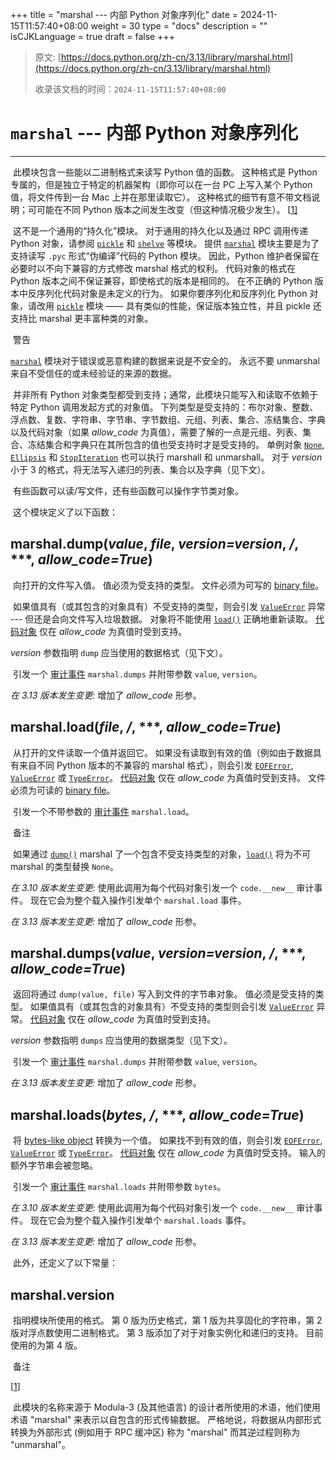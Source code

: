 +++
title = "marshal --- 内部 Python 对象序列化"
date = 2024-11-15T11:57:40+08:00
weight = 30
type = "docs"
description = ""
isCJKLanguage = true
draft = false
+++

> 原文: [https://docs.python.org/zh-cn/3.13/library/marshal.html](https://docs.python.org/zh-cn/3.13/library/marshal.html)
>
> 收录该文档的时间：`2024-11-15T11:57:40+08:00`

# `marshal` --- 内部 Python 对象序列化

------

​	此模块包含一些能以二进制格式来读写 Python 值的函数。 这种格式是 Python 专属的，但是独立于特定的机器架构（即你可以在一台 PC 上写入某个 Python 值，将文件传到一台 Mac 上并在那里读取它）。 这种格式的细节有意不带文档说明；可可能在不同 Python 版本之间发生改变（但这种情况极少发生）。 [[1\]](https://docs.python.org/zh-cn/3.13/library/marshal.html#id2)

​	这不是一个通用的“持久化”模块。 对于通用的持久化以及通过 RPC 调用传递 Python 对象，请参阅 [`pickle`](https://docs.python.org/zh-cn/3.13/library/pickle.html#module-pickle) 和 [`shelve`](https://docs.python.org/zh-cn/3.13/library/shelve.html#module-shelve) 等模块。 提供 [`marshal`](https://docs.python.org/zh-cn/3.13/library/marshal.html#module-marshal) 模块主要是为了支持读写 `.pyc` 形式“伪编译”代码的 Python 模块。 因此，Python 维护者保留在必要时以不向下兼容的方式修改 marshal 格式的权利。 代码对象的格式在 Python 版本之间不保证兼容，即使格式的版本是相同的。 在不正确的 Python 版本中反序列化代码对象是未定义的行为。 如果你要序列化和反序列化 Python 对象，请改用 [`pickle`](https://docs.python.org/zh-cn/3.13/library/pickle.html#module-pickle) 模块 —— 具有类似的性能，保证版本独立性，并且 pickle 还支持比 marshal 更丰富种类的对象。

​	警告

 

[`marshal`](https://docs.python.org/zh-cn/3.13/library/marshal.html#module-marshal) 模块对于错误或恶意构建的数据来说是不安全的。 永远不要 unmarshal 来自不受信任的或未经验证的来源的数据。

​	并非所有 Python 对象类型都受到支持；通常，此模块只能写入和读取不依赖于特定 Python 调用发起方式的对象值。 下列类型是受支持的：布尔对象、整数、浮点数、复数、字符串、字节串、字节数组、元组、列表、集合、冻结集合、字典以及代码对象（如果 *allow_code* 为真值），需要了解的一点是元组、列表、集合、冻结集合和字典只在其所包含的值也受支持时才是受支持的。 单例对象 [`None`](https://docs.python.org/zh-cn/3.13/library/constants.html#None), [`Ellipsis`](https://docs.python.org/zh-cn/3.13/library/constants.html#Ellipsis) 和 [`StopIteration`](https://docs.python.org/zh-cn/3.13/library/exceptions.html#StopIteration) 也可以执行 marshall 和 unmarshall。 对于 *version* 小于 3 的格式，将无法写入递归的列表、集合以及字典（见下文）。

​	有些函数可以读/写文件，还有些函数可以操作字节类对象。

​	这个模块定义了以下函数：

## marshal.**dump**(*value*, *file*, *version=version*, */*, ***, *allow_code=True*)

​	向打开的文件写入值。 值必须为受支持的类型。 文件必须为可写的 [binary file](https://docs.python.org/zh-cn/3.13/glossary.html#term-binary-file)。

​	如果值具有（或其包含的对象具有）不受支持的类型，则会引发 [`ValueError`](https://docs.python.org/zh-cn/3.13/library/exceptions.html#ValueError) 异常 --- 但还是会向文件写入垃圾数据。 对象将不能使用 [`load()`](https://docs.python.org/zh-cn/3.13/library/marshal.html#marshal.load) 正确地重新读取。 [代码对象](https://docs.python.org/zh-cn/3.13/reference/datamodel.html#code-objects) 仅在 *allow_code* 为真值时受到支持。

*version* 参数指明 `dump` 应当使用的数据格式（见下文）。

​	引发一个 [审计事件](https://docs.python.org/zh-cn/3.13/library/sys.html#auditing) `marshal.dumps` 并附带参数 `value`, `version`。

*在 3.13 版本发生变更:* 增加了 *allow_code* 形参。

## marshal.**load**(*file*, */*, ***, *allow_code=True*)

​	从打开的文件读取一个值并返回它。 如果没有读取到有效的值（例如由于数据具有来自不同 Python 版本的不兼容的 marshal 格式），则会引发 [`EOFError`](https://docs.python.org/zh-cn/3.13/library/exceptions.html#EOFError), [`ValueError`](https://docs.python.org/zh-cn/3.13/library/exceptions.html#ValueError) 或 [`TypeError`](https://docs.python.org/zh-cn/3.13/library/exceptions.html#TypeError)。 [代码对象](https://docs.python.org/zh-cn/3.13/reference/datamodel.html#code-objects) 仅在 *allow_code* 为真值时受到支持。 文件必须为可读的 [binary file](https://docs.python.org/zh-cn/3.13/glossary.html#term-binary-file)。

​	引发一个不带参数的 [审计事件](https://docs.python.org/zh-cn/3.13/library/sys.html#auditing) `marshal.load`。

​	备注

 

​	如果通过 [`dump()`](https://docs.python.org/zh-cn/3.13/library/marshal.html#marshal.dump) marshal 了一个包含不受支持类型的对象，[`load()`](https://docs.python.org/zh-cn/3.13/library/marshal.html#marshal.load) 将为不可 marshal 的类型替换 `None`。

*在 3.10 版本发生变更:* 使用此调用为每个代码对象引发一个 `code.__new__` 审计事件。 现在它会为整个载入操作引发单个 `marshal.load` 事件。

*在 3.13 版本发生变更:* 增加了 *allow_code* 形参。

## marshal.**dumps**(*value*, *version=version*, */*, ***, *allow_code=True*)

​	返回将通过 `dump(value, file)` 写入到文件的字节串对象。 值必须是受支持的类型。 如果值具有（或其包含的对象具有）不受支持的类型则会引发 [`ValueError`](https://docs.python.org/zh-cn/3.13/library/exceptions.html#ValueError) 异常。 [代码对象](https://docs.python.org/zh-cn/3.13/reference/datamodel.html#code-objects) 仅在 *allow_code* 为真值时受到支持。

*version* 参数指明 `dumps` 应当使用的数据类型（见下文）。

​	引发一个 [审计事件](https://docs.python.org/zh-cn/3.13/library/sys.html#auditing) `marshal.dumps` 并附带参数 `value`, `version`。

*在 3.13 版本发生变更:* 增加了 *allow_code* 形参。

## marshal.**loads**(*bytes*, */*, ***, *allow_code=True*)

​	将 [bytes-like object](https://docs.python.org/zh-cn/3.13/glossary.html#term-bytes-like-object) 转换为一个值。 如果找不到有效的值，则会引发 [`EOFError`](https://docs.python.org/zh-cn/3.13/library/exceptions.html#EOFError), [`ValueError`](https://docs.python.org/zh-cn/3.13/library/exceptions.html#ValueError) 或 [`TypeError`](https://docs.python.org/zh-cn/3.13/library/exceptions.html#TypeError)。 [代码对象](https://docs.python.org/zh-cn/3.13/reference/datamodel.html#code-objects) 仅在 *allow_code* 为真值时受支持。 输入的额外字节串会被忽略。

​	引发一个 [审计事件](https://docs.python.org/zh-cn/3.13/library/sys.html#auditing) `marshal.loads` 并附带参数 `bytes`。

*在 3.10 版本发生变更:* 使用此调用为每个代码对象引发一个 `code.__new__` 审计事件。 现在它会为整个载入操作引发单个 `marshal.loads` 事件。

*在 3.13 版本发生变更:* 增加了 *allow_code* 形参。

​	此外，还定义了以下常量：

## marshal.**version**

​	指明模块所使用的格式。 第 0 版为历史格式，第 1 版为共享固化的字符串，第 2 版对浮点数使用二进制格式。 第 3 版添加了对于对象实例化和递归的支持。 目前使用的为第 4 版。

​	备注

[[1](https://docs.python.org/zh-cn/3.13/library/marshal.html#id1)]

​	此模块的名称来源于 Modula-3 (及其他语言) 的设计者所使用的术语，他们使用术语 "marshal" 来表示以自包含的形式传输数据。 严格地说，将数据从内部形式转换为外部形式 (例如用于 RPC 缓冲区) 称为 "marshal" 而其逆过程则称为 "unmarshal"。
